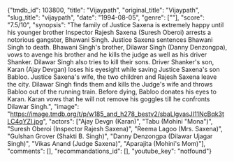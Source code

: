 {"tmdb_id": 103800, "title": "Vijaypath", "original_title": "Vijaypath", "slug_title": "vijaypath", "date": "1994-08-05", "genre": [""], "score": "7.5/10", "synopsis": "The family of Justice Saxena is extremely happy until his younger brother Inspector Rajesh Saxena (Suresh Oberoi) arrests a notorious gangster, Bhawani Singh. Justice Saxena sentences Bhawani Singh to death. Bhawani Singh's brother, Dilawar Singh (Danny Denzongpa), vows to avenge his brother and he kills the judge as well as his driver Shanker. Dilawar Singh also tries to kill their sons. Driver Shanker's son, Karan (Ajay Devgan) loses his eyesight while saving Justice Saxena's son Babloo. Justice Saxena's wife, the two children and Rajesh Saxena leave the city. Dilawar Singh finds them and kills the Judge's wife and throws Babloo out of the running train. Before dying, Babloo donates his eyes to Karan. Karan vows that he will not remove his goggles till he confronts Dilawar Singh.", "image": "https://image.tmdb.org/t/p/w185_and_h278_bestv2/sbaLlgvasJI11NcBqk3tLC4qYZl.jpg", "actors": ["Ajay Devgn (Karan)", "Tabu (Mohini \"Mona\")", "Suresh Oberoi (Inspector Rajesh Saxena)", "Reema Lagoo (Mrs. Saxena)", "Gulshan Grover (Shakti B. Singh)", "Danny Denzongpa (Dilawar Ujagar Singh)", "Vikas Anand (Judge Saxena)", "Aparajita (Mohini's Mom)"], "comments": [], "recommandations_id": [], "youtube_key": "notfound"}